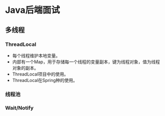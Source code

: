 # Java后端面试

## 多线程

### ThreadLocal

* 每个线程维护本地变量。
* 内部有一个Map，用于存储每一个线程的变量副本，键为线程对象，值为线程对象的副本。
* ThreadLocal项目中的使用。
* ThreadLocal在Spring种的使用。

### 线程池


### Wait/Notify

